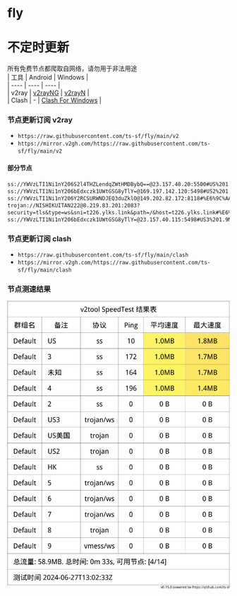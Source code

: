 # fly
# 不定时更新
所有免费节点都爬取自网络，请勿用于非法用途  
|  工具  | Android  | Windows  |  
|  ----  | ----   | ----  |  
| v2ray  | [v2rayNG](https://github.com/2dust/v2rayNG/releases) | [v2rayN](https://github.com/2dust/v2rayN/releases) |  
| Clash  | - | [Clash For Windows](https://github.com/2dust/clashN/releases) | 
  
### 节点更新订阅  v2ray
- `https://raw.githubusercontent.com/ts-sf/fly/main/v2`  
- `https://mirror.v2gh.com/https://raw.githubusercontent.com/ts-sf/fly/main/v2`  

#### 部分节点  
``` 
ss://YWVzLTI1Ni1nY206S2l4THZLendqZWtHMDBybQ==@23.157.40.20:5500#US%201.9MB%2Fs
ss://YWVzLTI1Ni1nY206bEdxczk1UWtGSG8yTlY=@169.197.142.120:5498#US2%201.8MB%2Fs
ss://YWVzLTI1Ni1nY206Y2RCSURWNDJEQ3duZklO@149.202.82.172:8118#%E6%9C%AA%E7%9F%A52%201.9MB%2Fs
trojan://NISHIKUITAN222@8.219.83.201:2083?security=tls&type=ws&sni=t226.ylks.link&path=/&host=t226.ylks.link#%E6%9C%AA%E7%9F%A53
ss://YWVzLTI1Ni1nY206bEdxczk1UWtGSG8yTlY=@23.157.40.115:5498#US3%201.9MB%2Fs
```
### 节点更新订阅  clash
- `https://raw.githubusercontent.com/ts-sf/fly/main/clash`  
- `https://mirror.v2gh.com/https://raw.githubusercontent.com/ts-sf/fly/main/clash`  

### 节点测速结果
![image](traffic.png)
